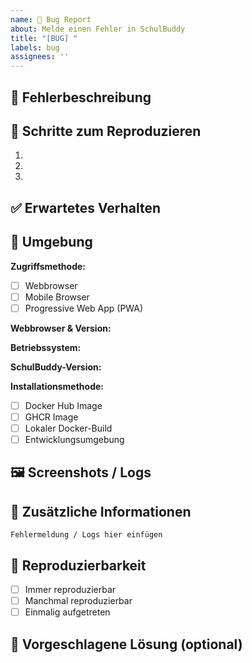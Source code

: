 ```yaml
---
name: 🐛 Bug Report
about: Melde einen Fehler in SchulBuddy
title: "[BUG] "
labels: bug
assignees: ''
---
```


## 🐛 Fehlerbeschreibung
<!-- Eine klare und präzise Beschreibung des Fehlers -->

## 🔄 Schritte zum Reproduzieren
<!-- Wie kann der Fehler nachvollzogen werden? -->
1. 
2. 
3. 

## ✅ Erwartetes Verhalten
<!-- Was hätte eigentlich passieren sollen? -->

## 📱 Umgebung

**Zugriffsmethode:**
- [ ] Webbrowser
- [ ] Mobile Browser
- [ ] Progressive Web App (PWA)

**Webbrowser & Version:**
<!-- z.B. Chrome 118.0, Firefox 120.0, Safari 17.0 -->

**Betriebssystem:**
<!-- z.B. Windows 11, macOS Sonoma, iOS 17, Android 14 -->

**SchulBuddy-Version:**
<!-- z.B. v1.3.0, dev-20250801, latest -->

**Installationsmethode:**
- [ ] Docker Hub Image
- [ ] GHCR Image
- [ ] Lokaler Docker-Build
- [ ] Entwicklungsumgebung

## 🖼️ Screenshots / Logs
<!-- Falls möglich, füge Screenshots oder relevante Log-Ausgaben hinzu -->

## 📝 Zusätzliche Informationen
<!-- Weitere Informationen, die bei der Diagnose helfen könnten -->

<!-- Bitte füge alle relevanten Fehlermeldungen aus Browser-Konsole oder Server-Logs ein -->
```
Fehlermeldung / Logs hier einfügen
```

## 🔄 Reproduzierbarkeit
- [ ] Immer reproduzierbar
- [ ] Manchmal reproduzierbar
- [ ] Einmalig aufgetreten

## 💬 Vorgeschlagene Lösung (optional)
<!-- Falls du eine Idee hast, wie der Fehler behoben werden könnte -->
